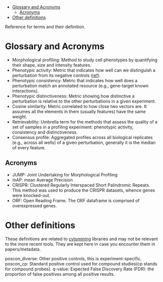 - [Glossary and Acronyms](#Glossary-and-Acronyms)
  - [Acronyms](#Acronyms)
- [Other definitions](#Other-definitions)

Reference for terms and their definition.


<a id="Glossary-and-Acronyms"></a>

# Glossary and Acronyms

-   Morphological profiling: Method to study cell phenotypes by quantifying their shape, size and intensity features.
-   Phenotypic activity: Metric that indicates how well can we distinguish a perturbation from its negative controls ([ref](https://www.ncbi.nlm.nih.gov/pmc/articles/PMC11014546/)).
-   Phenotypic consistency: Metric that indicates how well does a perturbation match an annotated resource (e.g., gene-target known interactions).
-   Phenotypic distinctiveness: Metric showing how distinctive a perturbation is relative to the other perturbations in a given experiment.
-   Cosine similarity: Metric correlated to how close two vectors are. It assumes all the elements in them (usually features) have the same weight.
-   Retrievability: Umbrella term for the methods that assess the quality of a set of samples in a profiling experiment: phenotypic activity, consistency and distinctiveness.
-   Consensus profile: Aggregated profiles across all biological replicates (e.g., across all wells) of a given perturbation, generally it is the median of every feature.


<a id="Acronyms"></a>

## Acronyms

-   JUMP: Joint Undertaking for Morphological Profiling
-   mAP: mean Average Precision
-   CRISPR: Clustered Regularly Interspaced Short Palindromic Repeats. This method was used to produce the CRISPR datasets, whence genes were knocked-out.
-   ORF: Open Reading Frame. The ORF dataframe is comprised of overexpressed genes.


<a id="Other-definitions"></a>

# Other definitions

These definitions are related to [cytomining](https://github.com/cytomining) libraries and may not be relevant to the more recent tools. They are kept here in case you encounter them in papers/metadata.

poscon\_diverse: Other positive controls, this is experiment-specific. poscon\_cp: Standard positive control used for compound studies(cp stands for compound probes). q-value: Expected False Discovery Rate (FDR): the proportion of false positives among all positive results.
